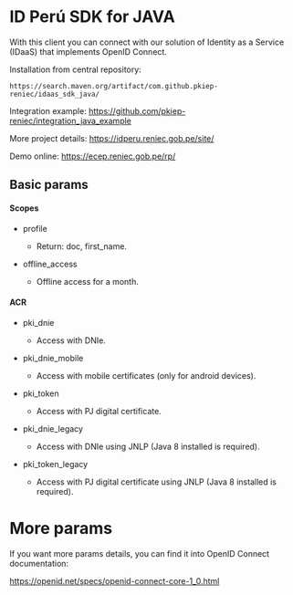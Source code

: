 # ID Perú SDK for JAVA
With this client you can connect with our solution of Identity as a Service (IDaaS) that implements OpenID Connect.

Installation from central repository:
```
https://search.maven.org/artifact/com.github.pkiep-reniec/idaas_sdk_java/
```

Integration example:
https://github.com/pkiep-reniec/integration_java_example

More project details:
https://idperu.reniec.gob.pe/site/

Demo online:
https://ecep.reniec.gob.pe/rp/

## Basic params
#### Scopes
- profile
    - Return: doc, first_name.
	
- offline_access
    - Offline access for a month.
	
#### ACR
- pki_dnie
    - Access with DNIe.

- pki_dnie_mobile
    - Access with mobile certificates (only for android devices).
	
- pki_token
    - Access with PJ digital certificate.
    
- pki_dnie_legacy
    - Access with DNIe using JNLP (Java 8 installed is required).
    
- pki_token_legacy 
    - Access with PJ digital certificate using JNLP (Java 8 installed is required).

# More params
If you want more params details, you can find it into OpenID Connect documentation:

https://openid.net/specs/openid-connect-core-1_0.html
